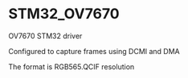 STM32_OV7670
============

OV7670 STM32 driver

Configured to capture frames using DCMI and DMA

The format is RGB565.QCIF resolution
